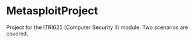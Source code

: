 # MetasploitProject
Project for the ITRI625 (Computer Security II) module. Two scenarios are covered.
